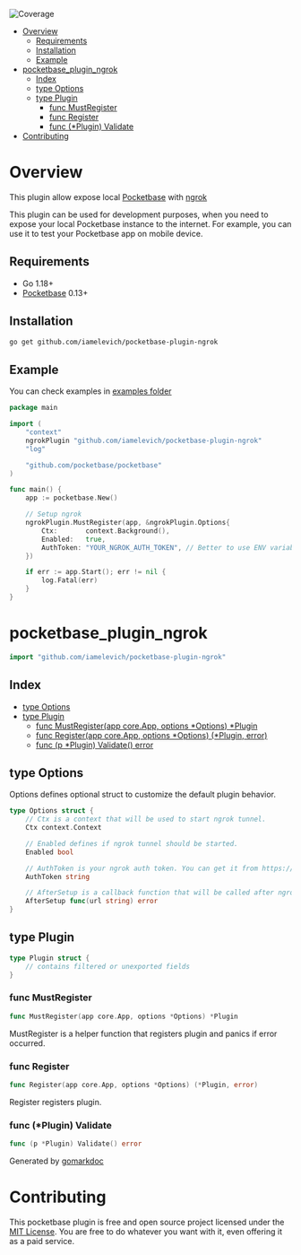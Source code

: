 
![Coverage](https://img.shields.io/badge/Coverage-21.1%25-red)
<!-- TOC -->
* [Overview](#overview)
  * [Requirements](#requirements)
  * [Installation](#installation)
  * [Example](#example)
* [pocketbase\_plugin\_ngrok](#pocketbasepluginngrok)
  * [Index](#index)
  * [type Options](#type-options)
  * [type Plugin](#type-plugin)
    * [func MustRegister](#func-mustregister)
    * [func Register](#func-register)
    * [func \(\*Plugin\) Validate](#func-plugin-validate)
* [Contributing](#contributing)
<!-- TOC -->

# Overview

This plugin allow expose local [Pocketbase](https://github.com/pocketbase/pocketbase) with [ngrok](https://ngrok.com/)

This plugin can be used for development purposes, when you need to expose your local Pocketbase instance to the internet. For example, you can use it to test your Pocketbase app on mobile device.

## Requirements

- Go 1.18+
- [Pocketbase](https://github.com/pocketbase/pocketbase) 0.13+

## Installation

```bash
go get github.com/iamelevich/pocketbase-plugin-ngrok
```

## Example

You can check examples in [examples folder](/examples)

```go
package main

import (
	"context"
	ngrokPlugin "github.com/iamelevich/pocketbase-plugin-ngrok"
	"log"

	"github.com/pocketbase/pocketbase"
)

func main() {
	app := pocketbase.New()

	// Setup ngrok
	ngrokPlugin.MustRegister(app, &ngrokPlugin.Options{
		Ctx:       context.Background(),
		Enabled:   true,
		AuthToken: "YOUR_NGROK_AUTH_TOKEN", // Better to use ENV variable for that
	})

	if err := app.Start(); err != nil {
		log.Fatal(err)
	}
}
```

<!-- gomarkdoc:embed:start -->

<!-- Code generated by gomarkdoc. DO NOT EDIT -->

# pocketbase\_plugin\_ngrok

```go
import "github.com/iamelevich/pocketbase-plugin-ngrok"
```

## Index

- [type Options](<#type-options>)
- [type Plugin](<#type-plugin>)
  - [func MustRegister(app core.App, options *Options) *Plugin](<#func-mustregister>)
  - [func Register(app core.App, options *Options) (*Plugin, error)](<#func-register>)
  - [func (p *Plugin) Validate() error](<#func-plugin-validate>)


## type Options

Options defines optional struct to customize the default plugin behavior.

```go
type Options struct {
    // Ctx is a context that will be used to start ngrok tunnel.
    Ctx context.Context

    // Enabled defines if ngrok tunnel should be started.
    Enabled bool

    // AuthToken is your ngrok auth token. You can get it from https://dashboard.ngrok.com/auth
    AuthToken string

    // AfterSetup is a callback function that will be called after ngrok tunnel is started.
    AfterSetup func(url string) error
}
```

## type Plugin

```go
type Plugin struct {
    // contains filtered or unexported fields
}
```

### func MustRegister

```go
func MustRegister(app core.App, options *Options) *Plugin
```

MustRegister is a helper function that registers plugin and panics if error occurred.

### func Register

```go
func Register(app core.App, options *Options) (*Plugin, error)
```

Register registers plugin.

### func \(\*Plugin\) Validate

```go
func (p *Plugin) Validate() error
```



Generated by [gomarkdoc](<https://github.com/princjef/gomarkdoc>)


<!-- gomarkdoc:embed:end -->

# Contributing

This pocketbase plugin is free and open source project licensed under the [MIT License](LICENSE.md).
You are free to do whatever you want with it, even offering it as a paid service.
